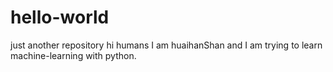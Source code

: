# hello-world
just another repository
hi humans
I am huaihanShan and I am trying to learn machine-learning with python.
